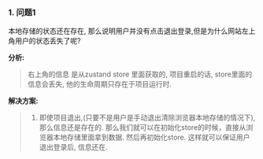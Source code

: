 ### 1. 问题1

本地存储的状态还在存在, 那么说明用户并没有点击退出登录,但是为什么网站左上角用户的状态丢失了呢?

**分析:**
> 右上角的信息 是从zustand store 里面获取的, 项目重启的话, store里面的信息会丢失, 他的生命周期只存在于项目运行时.

**解决方案:**
> 1. 即使项目退出,(只要不是用户是手动退出清除浏览器本地存储的情况下),那么信息还是存在的. 那么我们就可以在初始化store的时候，直接从浏览器本地存储里面拿到数据. 然后再初始化store. 这样就可以保证用户退出登录后, 信息还在.